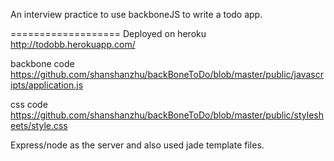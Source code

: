 An interview practice to use backboneJS to write a todo app.

===================
Deployed on heroku
http://todobb.herokuapp.com/

backbone code
https://github.com/shanshanzhu/backBoneToDo/blob/master/public/javascripts/application.js

css code
https://github.com/shanshanzhu/backBoneToDo/blob/master/public/stylesheets/style.css

Express/node as the server and also used jade template files.

